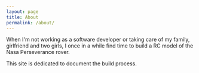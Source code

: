 ```yaml
---
layout: page
title: About
permalink: /about/
---
```


When I'm not working as a software developer or taking care of my family, girlfriend and two girls, I once in a while find time to build a RC model of the Nasa Perseverance rover.

This site is dedicated to document the build process.

